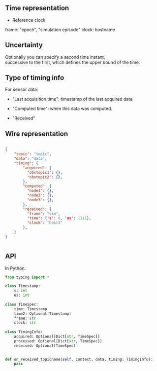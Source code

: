 


## Time representation


* Reference clock

frame: "epoch", "simulation episode"
clock: hostname



## Uncertainty

Optionally you can specify a second time instant,  
successive to the first, which defines the upper bound of the time.

## Type of timing info

For sensor data:

* "Last acquisition time": timestamp of the last acquired data 

* "Computed time": when this data was computed.

* "Received"

## Wire representation


```json

{
    "topic": "topic",
    "data": "data",
    "timing": {
        "acquired": {
          "obstopic1": {},
          "obstopic2": {},
        }, 
        "computed": {
          "node1": {},
          "node2": {},
          "node3": {},
        },
        "received": {
          "frame": "sim",
          "time": {'s': 0, 'us': 1111},
          "clock": "host1"
        },
    }
}



```

## API


In Python:

```python
from typing import *

class Timestamp:
    s: int
    us: int
    
class TimeSpec:
    time: Timestamp
    time2: Optional[Timestamp]
    frame: str
    clock: str
    
class TimingInfo:
    acquired: Optional[Dict[str, TimeSpec]]
    processed: Optional[Dict[str, TimeSpec]]
    received: Optional[TimeSpec]
    

def on_received_topicname(self, context, data, timing: TimingInfo):
    pass

```
